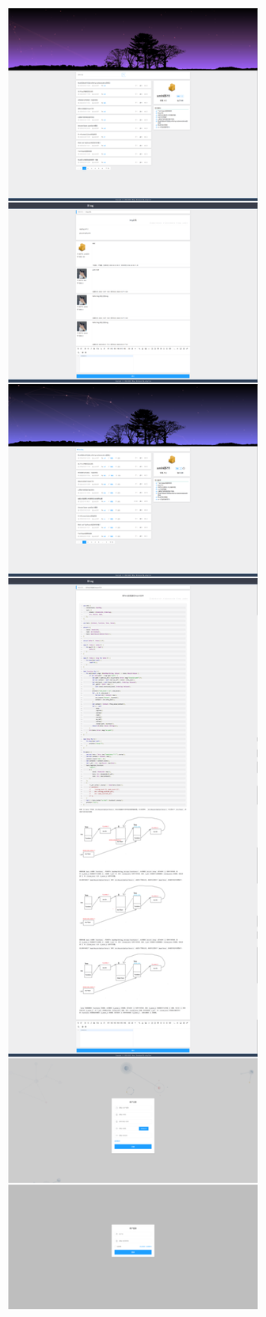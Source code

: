 ![](https://github.com/xmh0511/salvo-blog/blob/main/preview/preview0.png)
![](https://github.com/xmh0511/salvo-blog/blob/main/preview/preview1.png)
![](https://github.com/xmh0511/salvo-blog/blob/main/preview/preview2.png)
![](https://github.com/xmh0511/salvo-blog/blob/main/preview/preview3.png)
![](https://github.com/xmh0511/salvo-blog/blob/main/preview/preview4.png)
![](https://github.com/xmh0511/salvo-blog/blob/main/preview/preview5.png)
